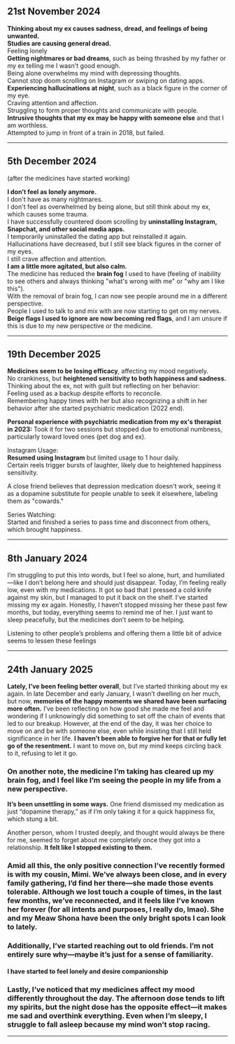 ## 21st November 2024

**Thinking about my ex causes sadness, dread, and feelings of being unwanted.**  
**Studies are causing general dread.**  
Feeling lonely  
**Getting nightmares or bad dreams**, such as being thrashed by my father or my ex telling me I wasn't good enough.  
Being alone overwhelms my mind with depressing thoughts.  
Cannot stop doom scrolling on Instagram or swiping on dating apps.  
**Experiencing hallucinations at night**, such as a black figure in the corner of my eye.  
Craving attention and affection.  
Struggling to form proper thoughts and communicate with people.  
**Intrusive thoughts that my ex may be happy with someone else** and that I am worthless.  
Attempted to jump in front of a train in 2018, but failed.  

---

## 5th December 2024  
(after the medicines have started working)  

**I don’t feel as lonely anymore.**  
I don't have as many nightmares.  
I don't feel as overwhelmed by being alone, but still think about my ex, which causes some trauma.  
I have successfully countered doom scrolling by **uninstalling Instagram, Snapchat, and other social media apps.**  
I temporarily uninstalled the dating app but reinstalled it again.  
Hallucinations have decreased, but I still see black figures in the corner of my eyes.  
I still crave affection and attention.  
**I am a little more agitated, but also calm.**  
The medicine has reduced the **brain fog** I used to have (feeling of inability to see others and always thinking "what's wrong with me" or "why am I like this").  
With the removal of brain fog, I can now see people around me in a different perspective.  
People I used to talk to and mix with are now starting to get on my nerves.  
**Beige flags I used to ignore are now becoming red flags**, and I am unsure if this is due to my new perspective or the medicine.  

---

## 19th December 2025  

**Medicines seem to be losing efficacy**, affecting my mood negatively.  
No crankiness, but **heightened sensitivity to both happiness and sadness.**  
Thinking about the ex, not with guilt but reflecting on her behavior:  
Feeling used as a backup despite efforts to reconcile.  
Remembering happy times with her but also recognizing a shift in her behavior after she started psychiatric medication (2022 end).  

**Personal experience with psychiatric medication from my ex's therapist in 2023:** Took it for two sessions but stopped due to emotional numbness, particularly toward loved ones (pet dog and ex).  

Instagram Usage:  
**Resumed using Instagram** but limited usage to 1 hour daily.  
Certain reels trigger bursts of laughter, likely due to heightened happiness sensitivity.  

A close friend believes that depression medication doesn't work, seeing it as a dopamine substitute for people unable to seek it elsewhere, labeling them as "cowards."  

Series Watching:  
Started and finished a series to pass time and disconnect from others, which brought happiness.  

---

## 8th January 2024
I’m struggling to put this into words, but I feel so alone, hurt, and humiliated—like I don’t belong here and should just disappear. Today, I’m feeling really low, even with my medications. It got so bad that I pressed a cold knife against my skin, but I managed to put it back on the shelf. I’ve started missing my ex again. Honestly, I haven’t stopped missing her these past few months, but today, everything seems to remind me of her. I just want to sleep peacefully, but the medicines don’t seem to be helping. 

Listening to other people’s problems and offering them a little bit of advice seems to lessen these feelings

---

## 24th January 2025  

**Lately, I’ve been feeling better overall**, but I’ve started thinking about my ex again. In late December and early January, I wasn’t dwelling on her much, but now, **memories of the happy moments we shared have been surfacing more often.** I’ve been reflecting on how good she made me feel and wondering if I unknowingly did something to set off the chain of events that led to our breakup. However, at the end of the day, it was her choice to move on and be with someone else, even while insisting that I still held significance in her life. **I haven’t been able to forgive her for that or fully let go of the resentment.** I want to move on, but my mind keeps circling back to it, refusing to let it go.  

### On another note, the medicine I’m taking has cleared up my **brain fog**, and I feel like I’m seeing the people in my life from a new perspective. 
**It’s been unsettling in some ways.** One friend dismissed my medication as just “dopamine therapy,” as if I’m only taking it for a quick happiness fix, which stung a bit. 

Another person, whom I trusted deeply, and thought would always be there for me, seemed to forget about me completely once they got into a relationship. **It felt like I stopped existing to them.** 
### Amid all this, the only positive connection I’ve recently formed is with my cousin, Mimi. We’ve always been close, and in every family gathering, I’d find her there—she made those events tolerable. Although we lost touch a couple of times, in the last few months, we’ve reconnected, and it feels like I’ve known her forever (for all intents and purposes, I really do, lmao). She and my Meaw Shona have been the only bright spots I can look to lately.

### Additionally, I’ve started reaching out to old friends. I’m not entirely sure why—maybe it’s just for a sense of familiarity. 
#### I have started to feel lonely and desire companionship

### Lastly, I’ve noticed that my medicines affect my mood differently throughout the day. The **afternoon dose tends to lift my spirits**, but the night dose has the opposite effect—it makes me sad and overthink everything. Even when I’m sleepy, I struggle to fall asleep because my mind won’t stop racing.  

---  
